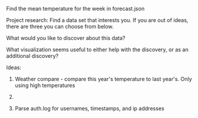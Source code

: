 

Find the mean temperature for the week in forecast.json

Project research:
Find a data set that interests you. If you are out of ideas, there are three you can choose from below.

What would you like to discover about this data?

What visualization seems useful to either help with the discovery, or as an additional discovery?

Ideas:

1. Weather compare - compare this year's temperature to last year's.  Only using high temperatures

2. 

3. Parse auth.log for usernames, timestamps, and ip addresses
